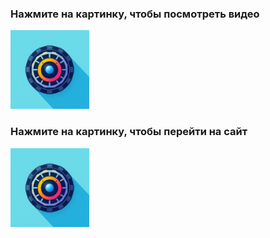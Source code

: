 <h3>Нажмите на картинку, чтобы посмотреть видео</h3>
<a href="https://drive.google.com/file/d/1Czr24QiNvZfIbVCh4aWzP6V5w3uNZtbS/view?usp=sharing" target="_blank" style="text-align:center;"><img src="static/deps/icons/random.png" style="width:25%; height:auto;"/></a>
<h3>Нажмите на картинку, чтобы перейти на сайт</h3>
<a href="https://t.me/MiraclePizzaCafe_bot" target="_blank" style="text-align:center;"><img src="static/deps/icons/random.png" style="width:25%; height:auto;"/></a>
